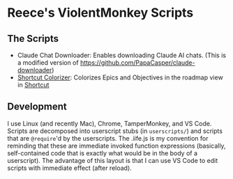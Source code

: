 # Reece's ViolentMonkey Scripts

## The Scripts

- Claude Chat Downloader: Enables downloading Claude AI chats. (This is a modified version of https://github.com/PapaCasper/claude-downloader)
- [Shortcut Colorizer](https://greasyfork.org/en/scripts/498387-shortcut-objective-colorizer): Colorizes Epics and Objectives in the roadmap view in [Shortcut](https://shortcut.com/)

## Development

I use Linux (and recently Mac), Chrome, TamperMonkey, and VS Code. Scripts are decomposed into userscript stubs (in `userscripts/`) and scripts that are `@require`'d by the userscripts.  The .iife.js is my convention for reminding that these are immediate invoked function expressions (basically, self-contained code that is exactly what would be in the body of a userscript). The advantage of this layout is that I can use VS Code to edit scripts with immediate effect (after reload).
